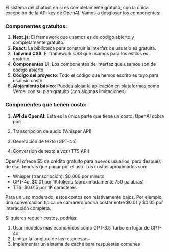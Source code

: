 El sistema del chatbot en sí es completamente gratuito, con la única excepción de la API key de OpenAI. Vamos a desglosar los componentes:

### Componentes gratuitos:

1. **Next.js**: El framework que usamos es de código abierto y completamente gratuito.
2. **React**: La biblioteca para construir la interfaz de usuario es gratuita.
3. **Tailwind CSS**: El framework CSS que usamos para los estilos es gratuito.
4. **Componentes UI**: Los componentes de interfaz que usamos son de código abierto.
5. **Código del proyecto**: Todo el código que hemos escrito es tuyo para usar sin costo.
6. **Alojamiento básico**: Puedes alojar la aplicación en plataformas como Vercel con su plan gratuito (con algunas limitaciones).


### Componentes que tienen costo:

1. **API de OpenAI**: Esta es la única parte que tiene un costo. OpenAI cobra por:

1. Transcripción de audio (Whisper API)
2. Generación de texto (GPT-4o)
3. Conversión de texto a voz (TTS API)

OpenAI ofrece $5 de crédito gratuito para nuevos usuarios, pero después de eso, tendrás que pagar por el uso. Los costos aproximados son:

- Whisper (transcripción): $0.006 por minuto
- GPT-4o: $0.01 por 1K tokens (aproximadamente 750 palabras)
- TTS: $0.015 por 1K caracteres


Para un uso moderado, estos costos son relativamente bajos. Por ejemplo, una conversación típica de camarero podría costar entre $0.01 y $0.05 por interacción completa.

Si quieres reducir costos, podrías:

1. Usar modelos más económicos como GPT-3.5 Turbo en lugar de GPT-4o
2. Limitar la longitud de las respuestas
3. Implementar un sistema de caché para respuestas comunes